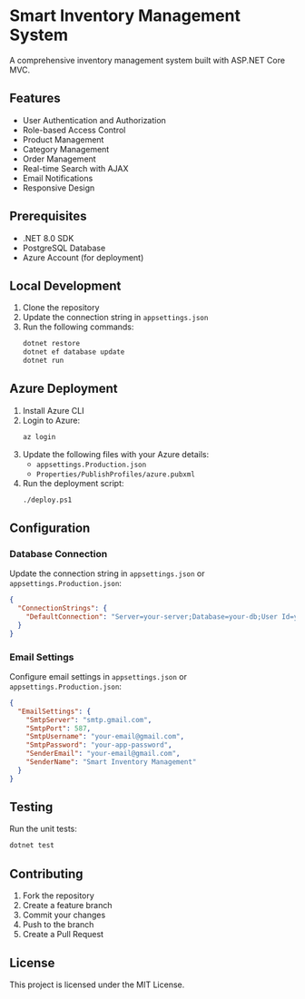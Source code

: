 # Smart Inventory Management System

A comprehensive inventory management system built with ASP.NET Core MVC.

## Features

- User Authentication and Authorization
- Role-based Access Control
- Product Management
- Category Management
- Order Management
- Real-time Search with AJAX
- Email Notifications
- Responsive Design

## Prerequisites

- .NET 8.0 SDK
- PostgreSQL Database
- Azure Account (for deployment)

## Local Development

1. Clone the repository
2. Update the connection string in `appsettings.json`
3. Run the following commands:
   ```bash
   dotnet restore
   dotnet ef database update
   dotnet run
   ```

## Azure Deployment

1. Install Azure CLI
2. Login to Azure:
   ```bash
   az login
   ```
3. Update the following files with your Azure details:
   - `appsettings.Production.json`
   - `Properties/PublishProfiles/azure.pubxml`
4. Run the deployment script:
   ```bash
   ./deploy.ps1
   ```

## Configuration

### Database Connection
Update the connection string in `appsettings.json` or `appsettings.Production.json`:
```json
{
  "ConnectionStrings": {
    "DefaultConnection": "Server=your-server;Database=your-db;User Id=your-username;Password=your-password;"
  }
}
```

### Email Settings
Configure email settings in `appsettings.json` or `appsettings.Production.json`:
```json
{
  "EmailSettings": {
    "SmtpServer": "smtp.gmail.com",
    "SmtpPort": 587,
    "SmtpUsername": "your-email@gmail.com",
    "SmtpPassword": "your-app-password",
    "SenderEmail": "your-email@gmail.com",
    "SenderName": "Smart Inventory Management"
  }
}
```

## Testing

Run the unit tests:
```bash
dotnet test
```

## Contributing

1. Fork the repository
2. Create a feature branch
3. Commit your changes
4. Push to the branch
5. Create a Pull Request

## License

This project is licensed under the MIT License. 